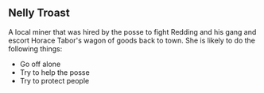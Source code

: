 ## Nelly Troast

A local miner that was hired by the posse to fight Redding and his gang and escort Horace Tabor's wagon of goods back to town. She is likely to do the following things:

* Go off alone
* Try to help the posse
* Try to protect people
